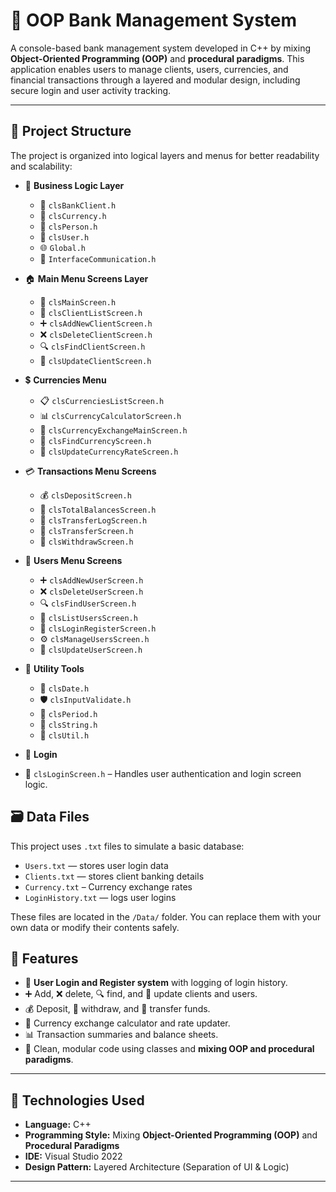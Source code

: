 # 🏦 OOP Bank Management System

A console-based bank management system developed in C++ by mixing **Object-Oriented Programming (OOP)** and **procedural paradigms**. This application enables users to manage clients, users, currencies, and financial transactions through a layered and modular design, including secure login and user activity tracking.

---

## 📁 Project Structure

The project is organized into logical layers and menus for better readability and scalability:

- 🎯 **Business Logic Layer**
  - 🏦 `clsBankClient.h`
  - 💱 `clsCurrency.h`
  - 👤 `clsPerson.h`
  - 🔐 `clsUser.h`
  - 🌐 `Global.h`
  - 🔧 `InterfaceCommunication.h`

- 🏠 **Main Menu Screens Layer**
  - 📜 `clsMainScreen.h`
  - 👥 `clsClientListScreen.h`
  - ➕ `clsAddNewClientScreen.h`
  - ❌ `clsDeleteClientScreen.h`
  - 🔍 `clsFindClientScreen.h`
  - 📝 `clsUpdateClientScreen.h`

- 💲 **Currencies Menu**
  - 📋 `clsCurrenciesListScreen.h`
  - 📊 `clsCurrencyCalculatorScreen.h`
  - 🔁 `clsCurrencyExchangeMainScreen.h`
  - 🔎 `clsFindCurrencyScreen.h`
  - 🧾 `clsUpdateCurrencyRateScreen.h`

- 💳 **Transactions Menu Screens**
  - 💰 `clsDepositScreen.h`
  - 🧾 `clsTotalBalancesScreen.h`
  - 📄 `clsTransferLogScreen.h`
  - 🔁 `clsTransferScreen.h`
  - 💸 `clsWithdrawScreen.h`

- 👤 **Users Menu Screens**
  - ➕ `clsAddNewUserScreen.h`
  - ❌ `clsDeleteUserScreen.h`
  - 🔍 `clsFindUserScreen.h`
  - 👥 `clsListUsersScreen.h`
  - 🔑 `clsLoginRegisterScreen.h`
  - ⚙️ `clsManageUsersScreen.h`
  - 📝 `clsUpdateUserScreen.h`

- 🧰 **Utility Tools**
  - 📅 `clsDate.h`
  - 🛡️ `clsInputValidate.h`
  - 📆 `clsPeriod.h`
  - 📝 `clsString.h`
  - 🧠 `clsUtil.h`

 - 🔐 **Login**
  - 🔑 `clsLoginScreen.h` – Handles user authentication and login screen logic.


## 🗃️ Data Files

This project uses `.txt` files to simulate a basic database:
- `Users.txt` — stores user login data
- `Clients.txt` — stores client banking details
- `Currency.txt` – Currency exchange rates
- `LoginHistory.txt` — logs user logins

These files are located in the `/Data/` folder.
You can replace them with your own data or modify their contents safely.


## 🎯 Features

- 🔐 **User Login and Register system** with logging of login history.
- ➕ Add, ❌ delete, 🔍 find, and 📝 update clients and users.
- 💰 Deposit, 💸 withdraw, and 🔁 transfer funds.
- 💱 Currency exchange calculator and rate updater.
- 📊 Transaction summaries and balance sheets.
- 🧼 Clean, modular code using classes and **mixing OOP and procedural paradigms**.

---

## 🧱 Technologies Used

- **Language:** C++
- **Programming Style:** Mixing **Object-Oriented Programming (OOP)** and **Procedural Paradigms**
- **IDE:** Visual Studio 2022
- **Design Pattern:** Layered Architecture (Separation of UI & Logic)
  
---

